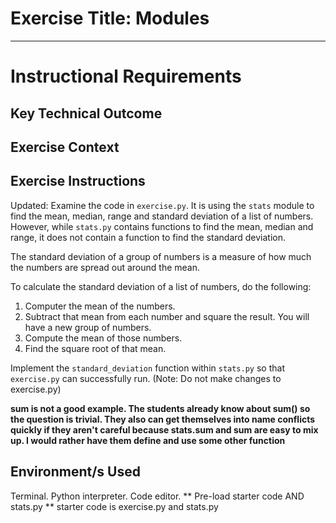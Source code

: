 # Exercise Title: Modules
---
# Instructional Requirements
## Key Technical Outcome

## Exercise Context

## Exercise Instructions

Updated:
Examine the code in <code>exercise.py</code>. It is using the <code>stats</code> module to find the mean, median, range and  standard deviation of a list of numbers.
However, while <code>stats.py</code> contains functions to find the mean, median and range, it does not contain a function to find the standard deviation.

The standard deviation of a group of numbers is a measure of how much the numbers are spread out around the mean.

To calculate the standard deviation of a list of numbers, do the following:

1. Computer the mean of the numbers.  
2. Subtract that mean from each number and square the result. You will have a new group of numbers.
3. Compute the mean of those numbers.
4. Find the square root of that mean.

Implement the <code>standard_deviation</code> function within <code>stats.py</code> so that <code>exercise.py</code> can successfully run.
(Note: Do not make changes to exercise.py)



**sum is not a good example. The students already know about sum() so the question is trivial. They also can get themselves into name conflicts quickly if they aren't careful because stats.sum and sum are easy to mix up. I would rather have them define and use some other function**

## Environment/s Used
Terminal. Python interpreter. Code editor.
** Pre-load starter code AND stats.py
** starter code is exercise.py and stats.py
